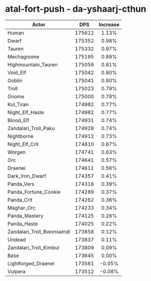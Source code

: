 # atal-fort-push - da-yshaarj-cthun
| Actor | DPS | Increase |
|---|:---:|:---:|
|Human|175612|1.13%|
|Dwarf|175352|0.98%|
|Tauren|175332|0.97%|
|Mechagnome|175195|0.89%|
|Highmountain_Tauren|175059|0.81%|
|Void_Elf|175042|0.80%|
|Goblin|175041|0.80%|
|Troll|175023|0.79%|
|Gnome|175000|0.78%|
|Kul_Tiran|174982|0.77%|
|Night_Elf_Haste|174982|0.77%|
|Blood_Elf|174931|0.74%|
|Zandalari_Troll_Paku|174928|0.74%|
|Nightborne|174912|0.73%|
|Night_Elf_Crit|174810|0.67%|
|Worgen|174741|0.63%|
|Orc|174641|0.57%|
|Draenei|174611|0.56%|
|Dark_Iron_Dwarf|174357|0.41%|
|Panda_Vers|174318|0.39%|
|Panda_Fortune_Cookie|174289|0.37%|
|Panda_Crit|174262|0.36%|
|Maghar_Orc|174233|0.34%|
|Panda_Mastery|174125|0.28%|
|Panda_Haste|174025|0.22%|
|Zandalari_Troll_Bwonsamdi|173858|0.12%|
|Undead|173837|0.11%|
|Zandalari_Troll_Kimbul|173809|0.09%|
|Base|173645|0.00%|
|Lightforged_Draenei|173561|-0.05%|
|Vulpera|173512|-0.08%|

